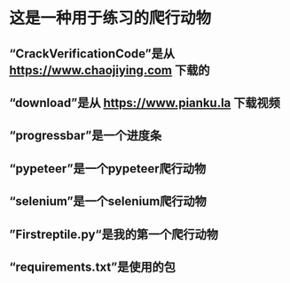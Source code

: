 # 这是一种用于练习的爬行动物

## “CrackVerificationCode”是从 <a href='https://www.chaojiying.com'> https://www.chaojiying.com </a> 下载的

## “download”是从 <a href='https://www.pianku.la'> https://www.pianku.la 下载视频

## “progressbar”是一个进度条

## “pypeteer”是一个pypeteer爬行动物

## “selenium”是一个selenium爬行动物

## ”Firstreptile.py“是我的第一个爬行动物

## “requirements.txt”是使用的包


